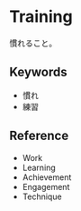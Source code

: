 # Training

慣れること。

## Keywords

- 慣れ
- 練習

## Reference

- Work
- Learning
- Achievement
- Engagement
- Technique
